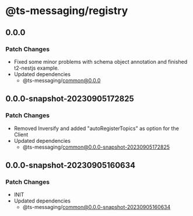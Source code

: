 # @ts-messaging/registry

## 0.0.0

### Patch Changes

- Fixed some minor problems with schema object annotation and finished t2-nestjs example.
- Updated dependencies
  - @ts-messaging/common@0.0.0

## 0.0.0-snapshot-20230905172825

### Patch Changes

- Removed Inversify and added "autoRegisterTopics" as option for the Client
- Updated dependencies
  - @ts-messaging/common@0.0.0-snapshot-20230905172825

## 0.0.0-snapshot-20230905160634

### Patch Changes

- INIT
- Updated dependencies
  - @ts-messaging/common@0.0.0-snapshot-20230905160634
